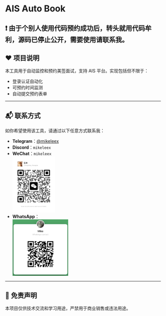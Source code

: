 # AIS Auto Book

## **❗️ 由于个别人使用代码预约成功后，转头就用代码牟利，源码已停止公开，需要使用请联系我。**

## ❤️ 项目说明

本工具用于自动监控和预约美签面试，支持 AIS 平台。实现包括但不限于：

-   登录认证自动化
-   可预约时间监测
-   自动提交预约表单

---

## 📬 联系方式

如你希望使用该工具，请通过以下任意方式联系我：

-   **Telegram**：[@mikeleex](https://t.me/mikeleex)
-   **Discord**：`mikeleex`
-   **WeChat**：`mikeleex`
    <div>
        <img src="./images/wechat.jpg" alt="WeChat QR" height="180" />
    </div>
-   **WhatsApp**：
    <div>
        <img src="./images/whatsapp.png" alt="WhatsApp QR" width="180" />
    </div>

---

## 🛑 免责声明

本项目仅供技术交流和学习用途，严禁用于商业销售或违法用途。
